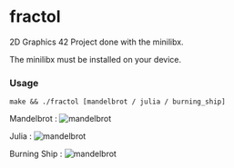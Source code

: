 # fractol

2D Graphics 42 Project done with the minilibx.

The minilibx must be installed on your device.

### Usage
```
make && ./fractol [mandelbrot / julia / burning_ship]
```
Mandelbrot :
![mandelbrot](https://raw.githubusercontent.com/auverneu/fractol/master/screenshots/Mandelbrot.png)

Julia :
![mandelbrot](https://raw.githubusercontent.com/auverneu/fractol/master/screenshots/Julia.png)

Burning Ship :
![mandelbrot](https://raw.githubusercontent.com/auverneu/fractol/master/screenshots/Burning_Ship.png)
